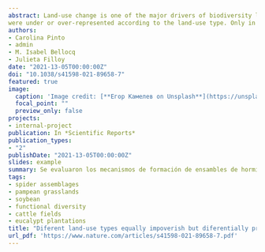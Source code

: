 ```yaml
---
abstract: Land-use change is one of the major drivers of biodiversity loss by introducing environmental modifcations, which excludes native species unable to adapt to the novel conditions. Grasslands are among the most threatened biomes; understanding the infuence of diferent land-use types on native species is crucial to achieving sustainable management policies. We hypothesized that land-use types that partially conserve the original vegetation cover would show higher taxonomic and functional diversity and similarity with native assemblages than land-use types that replace the original vegetation cover. We compared the taxonomic and functional alpha and beta diversity of spider assemblages between soybean crops, eucalypt plantations, and cattle felds with seminatural grasslands. Through null models, we assessed the standardized efect sizes to test diferences in the strength of environmental fltering among land-use types. Environmental changes introduced by diferent land-use types resulted in assemblages diferentiated in species and trait composition, taxonomically and functionally impoverished with respect to seminatural grasslands. All land-use types drove species replacement and trait loss and replacement of grassland spiders. Each land-use showed a characteristic species and trait composition. Most of the grassland traits were not lost but
were under or over-represented according to the land-use type. Only in soybean crops the formation of spider communities would be mainly driven by environmental fltering. Changes in land-use decreased species diversity and modifed the composition of spider species and functional traits leading to diferentiated spider assemblages. As spider species and traits varied among land-uses, a mitigation measure against grasslands biodiversity loss could be the development of productive landscapes with a mosaic of land-use types, as each of them would provide microhabitats for species with diferent requirements. Because land-use types mainly led to the rearrangement of grassland functional trait values, most of spider functions might be conserved in mosaics of land-use types. 
authors:
- Carolina Pinto
- admin
- M. Isabel Bellocq
- Julieta Filloy
date: "2021-13-05T00:00:00Z"
doi: "10.1038/s41598-021-89658-7"
featured: true
image:
  caption: 'Image credit: [**Егор Камелев on Unsplash**](https://unsplash.com/photos/R5MgBBhrm4Q)'
  focal_point: ""
  preview_only: false
projects:
- internal-project
publication: In *Scientific Reports*
publication_types:
- "2"
publishDate: "2021-13-05T00:00:00Z"
slides: example
summary: Se evaluaron los mecanismos de formación de ensambles de hormigas epígeas en una cronosecuencia forestal de eucalipto de la Pampa Mesopotámica.
tags:
- spider assemblages
- pampean grasslands
- soybean
- functional diversity
- cattle fields
- eucalypt plantations
title: "Diferent land‑use types equally impoverish but diferentially preserve grassland species and functional traits of spider assemblages"
url_pdf: 'https://www.nature.com/articles/s41598-021-89658-7.pdf'
---
```




